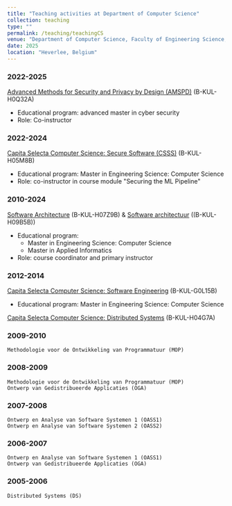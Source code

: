 ```yaml
---
title: "Teaching activities at Department of Computer Science"
collection: teaching
type: ""
permalink: /teaching/teachingCS
venue: "Department of Computer Science, Faculty of Engineering Science, KU Leuven"
date: 2025
location: "Heverlee, Belgium"
---
```


### 2022-2025

[Advanced Methods for Security and Privacy by Design (AMSPD)](https://onderwijsaanbod.kuleuven.be/2024/syllabi/e/H0Q32AE.htm) (B-KUL-H0Q32A)

- Educational program: advanced master in cyber security
- Role: Co-instructor

### 2022-2024 

[Capita Selecta Computer Science: Secure Software (CSSS)](https://onderwijsaanbod.kuleuven.be/syllabi/e/H05M8BE.htm) (B-KUL-H05M8B)

- Educational program: Master in Engineering Science: Computer Science
- Role: co-instructor in course module "Securing the ML Pipeline" 

### 2010-2024 

[Software Architecture](https://onderwijsaanbod.kuleuven.be/syllabi/e/H07Z9BE.htm) (B-KUL-H07Z9B) &  [Software architectuur](https://onderwijsaanbod.kuleuven.be/syllabi/n/H09B5BN.htm) ((B-KUL-H09B5B))

- Educational program: 
 	- Master in Engineering Science: Computer Science
	- Master in Applied Informatics
- Role: course coordinator and primary instructor

### 2012-2014

[Capita Selecta Computer Science: Software Engineering](https://onderwijsaanbod.kuleuven.be/syllabi/n/G0L15BN.htm) (B-KUL-G0L15B) 

- Educational program: Master in Engineering Science: Computer Science

[Capita Selecta Computer Science: Distributed Systems](https://onderwijsaanbod.kuleuven.be/syllabi/e/H04G7AE.htm) (B-KUL-H04G7A)

### 2009-2010

    Methodologie voor de Ontwikkeling van Programmatuur (MOP) 

### 2008-2009

    Methodologie voor de Ontwikkeling van Programmatuur (MOP)
    Ontwerp van Gedistribueerde Applicaties (OGA)

### 2007-2008

    Ontwerp en Analyse van Software Systemen 1 (OASS1)
    Ontwerp en Analyse van Software Systemen 2 (OASS2) 

### 2006-2007

    Ontwerp en Analyse van Software Systemen 1 (OASS1)
    Ontwerp van Gedistribueerde Applicaties (OGA) 

### 2005-2006

    Distributed Systems (DS)

